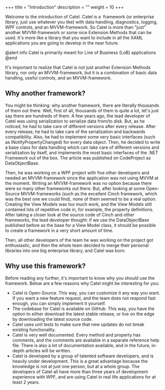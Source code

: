 +++
title = "Introduction" 
description = ""
weight = 10
+++

Welcome to the introduction of Catel. Catel is a  framework (or enterprise library, just use whatever you like) with data handling, diagnostics, logging, WPF controls, and an MVVM-framework. So Catel is more than "just" another MVVM-framework or some nice Extension Methods that can be used. It's more like a library that you want to include in all the XAML applications you are going to develop in the near future.

@alert info
Catel is primarily meant for Line of Business (LoB) applications
@end

It's important to realize that Catel is not just another Extension Methods library, nor only an MVVM-framework, but it is a combination of basic data handling, useful controls, and an MVVM-framework.

## Why another framework?

You might be thinking: why another framework, there are literally thousands of them out there. Well, first of all, thousands of them is quite a lot, let's just say there are hundreds of them. A few years ago, the lead developer of Catel was using serialization to serialize data from/to disk. But, as he noticed, he had to take care of different versions after every release. After every release, he had to take care of the serialization and backwards compatibility. Also, he had to implement some very basic interfaces (such as INotifyPropertyChanged) for every data object. Then, he decided to write a base class for data handling which can take care of different versions and serialization by itself, and implements the most basic interfaces of the .NET Framework out of the box. The article was published on CodeProject as DataObjectBase.

Then, he was working on a WPF project with five other developers and needed an MVVM-framework since the application was not using MVVM at the moment. Writing an MVVM-framework was no option because there were so many other frameworks out there. But, after looking at some Open-Source MVVM-frameworks (such as the excellent Cinch framework, which was the best one we could find), none of them seemed to be a real option. Creating the View Models was too much work, and the View Models still contained lots of repetitive code in, for example, the property definitions. After taking a closer look at the source code of Cinch and other frameworks, the lead developer thought: if we use the DataObjectBase published before as the base for a View Model class, it should be possible to create a framework in a very short amount of time.

Then, all other developers of the team he was working on the project got enthusiastic, and then the whole team decided to merge their personal libraries into one big enterprise library, and Catel was born.

## Why use this framework?

Before reading any further, it's important to know why you should use the framework. Below are a few reasons why Catel might be interesting for you:

- Catel is Open-Source. This way, you can customize it any way you want. If you want a new feature request, and the team does not respond fast enough, you can simply implement it yourself.
- The codebase for Catel is available on GitHub. This way, you have the option to either download the latest stable release, or live on the edge by downloading the latest source code.
- Catel uses unit tests to make sure that new updates do not break existing functionality.
- Catel is very well documented. Every method and property has comments, and the comments are available in a separate reference help file. There is also a lot of documentation available, and in the future, in-depth articles will be written.
- Catel is developed by a group of talented software developers, and is heavily under development. This is a great advantage because the knowledge is not at just one person, but at a whole group. The developers of Catel all have more than three years of development experience with WPF, and are using Catel in real life applications for at least 2 years.

